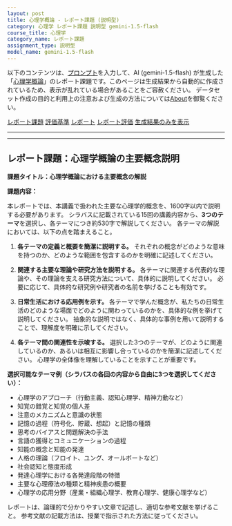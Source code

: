 ```yaml
---
layout: post
title: 心理学概論 - レポート課題 (説明型)
category: 心理学 レポート課題 説明型 gemini-1.5-flash
course_title: 心理学
category_name: レポート課題
assignment_type: 説明型
model_name: gemini-1.5-flash
---
```


以下のコンテンツは、[プロンプト](https://github.com/takedatoshiyuki/synthetic_assignments/tree/main/generated/心理学/gemini-1.5-flash/prompt_レポート課題-説明型.md)を入力して、AI (gemini-1.5-flash) が生成した「[心理学概論](/contents/心理学/)」のレポート課題です。このページは生成結果から自動的に作成されているため、表示が乱れている場合があることをご容赦ください。
データセット作成の目的と利用上の注意および生成の方法については[About](/About)を御覧ください。

[レポート課題](../レポート課題-説明型)
[評価基準](../評価基準-説明型)
[レポート](../レポート-説明型)
[レポート評価](../レポート評価-説明型)
[生成結果のみを表示](https://github.com/takedatoshiyuki/synthetic_assignments/tree/main/generated/心理学/gemini-1.5-flash/レポート課題-説明型.md)
  

***
***
  
## レポート課題：心理学概論の主要概念説明

**課題タイトル：心理学概論における主要概念の解説**

**課題内容：**

本レポートでは、本講義で扱われた主要な心理学的概念を、1600字以内で説明する必要があります。  シラバスに記載されている15回の講義内容から、**3つのテーマ**を選択し、各テーマにつき約530字で解説してください。  各テーマの解説においては、以下の点を踏まえること。

1. **各テーマの定義と概要を簡潔に説明する。**  それぞれの概念がどのような意味を持つのか、どのような範囲を包含するのかを明確に記述してください。

2. **関連する主要な理論や研究方法を説明する。**  各テーマに関連する代表的な理論や、その理論を支える研究方法について、具体的に説明してください。  必要に応じて、具体的な研究例や研究者の名前を挙げることも有効です。

3. **日常生活における応用例を示す。**  各テーマで学んだ概念が、私たちの日常生活のどのような場面でどのように関わっているのかを、具体的な例を挙げて説明してください。  抽象的な説明ではなく、具体的な事例を用いて説明することで、理解度を明確に示してください。

4. **各テーマ間の関連性を示唆する。**  選択した3つのテーマが、どのように関連しているのか、あるいは相互に影響し合っているのかを簡潔に記述してください。  心理学の全体像を理解していることを示すことが重要です。

**選択可能なテーマ例（シラバスの各回の内容から自由に3つを選択してください）：**

* 心理学のアプローチ（行動主義、認知心理学、精神力動など）
* 知覚の錯覚と知覚の個人差
* 注意のメカニズムと意識の状態
* 記憶の過程（符号化、貯蔵、想起）と記憶の種類
* 思考のバイアスと問題解決の手法
* 言語の獲得とコミュニケーションの過程
* 知能の概念と知能の発達
* 人格の理論（フロイト、ユング、オールポートなど）
* 社会認知と態度形成
* 発達心理学における各発達段階の特徴
* 主要な心理療法の種類と精神疾患の概要
* 心理学の応用分野（産業・組織心理学、教育心理学、健康心理学など）


レポートは、論理的で分かりやすい文章で記述し、適切な参考文献を挙げること。  参考文献の記載方法は、授業で指示された方法に従ってください。
